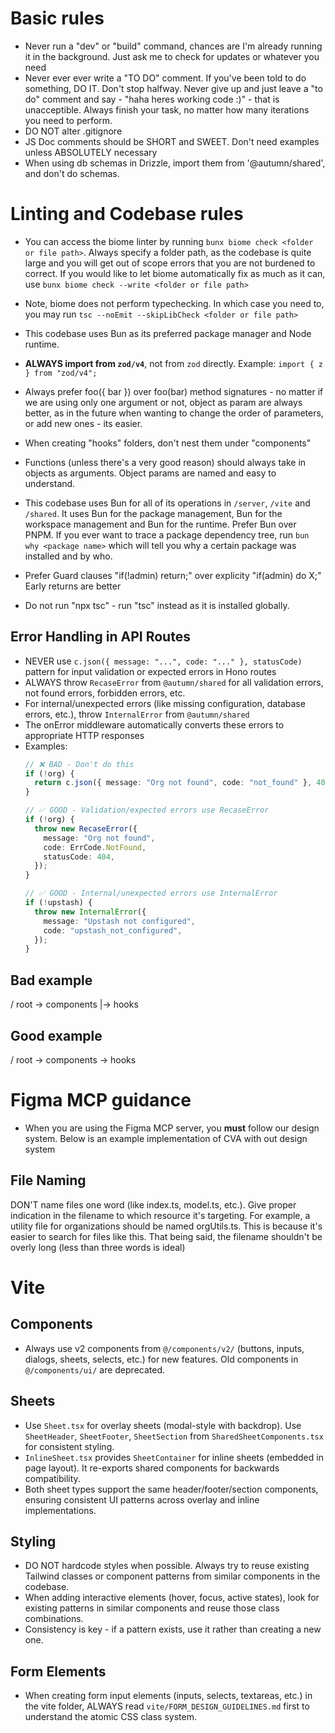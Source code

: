 # Basic rules
- Never run a "dev" or "build" command, chances are I'm already running it in the background. Just ask me to check for updates or whatever you need
- Never ever ever write a "TO DO" comment. If you've been told to do something, DO IT. Don't stop halfway. Never give up and just leave a "to do" comment and say - "haha heres working code :)" - that is unacceptible. Always finish your task, no matter how many iterations you need to perform.
- DO NOT alter .gitignore
- JS Doc comments should be SHORT and SWEET. Don't need examples unless ABSOLUTELY necessary
- When using db schemas in Drizzle, import them from '@autumn/shared', and don't do schemas.

# Linting and Codebase rules
- You can access the biome linter by running `bunx biome check <folder or file path>`. Always specify a folder path, as the codebase is quite large and you will get out of scope errors that you are not burdened to correct. If you would like to let biome automatically fix as much as it can, use  `bunx biome check --write <folder or file path>`

- Note, biome does not perform typechecking. In which case you need to, you may run `tsc --noEmit --skipLibCheck <folder or file path>`

- This codebase uses Bun as its preferred package manager and Node runtime.

- **ALWAYS import from `zod/v4`**, not from `zod` directly. Example: `import { z } from "zod/v4";`

- Always prefer foo({ bar }) over foo(bar) method signatures - no matter if we are using only one argument or not, object as param are always better, as in the future when wanting to change the order of parameters, or add new ones - its easier.

- When creating "hooks" folders, don't nest them under "components"

- Functions (unless there's a very good reason) should always take in objects as arguments. Object params are named and easy to understand.

- This codebase uses Bun for all of its operations in `/server`, `/vite` and `/shared`. It uses Bun for the package management, Bun for the workspace management and Bun for the runtime. Prefer Bun over PNPM. If you ever want to trace a package dependency tree, run `bun why <package name>` which will tell you why a certain package was installed and by who.
- Prefer Guard clauses "if(!admin) return;" over explicity "if(admin) do X;" Early returns are better

- Do not run "npx tsc" - run "tsc" instead as it is installed globally.
## Error Handling in API Routes
- NEVER use `c.json({ message: "...", code: "..." }, statusCode)` pattern for input validation or expected errors in Hono routes
- ALWAYS throw `RecaseError` from `@autumn/shared` for all validation errors, not found errors, forbidden errors, etc.
- For internal/unexpected errors (like missing configuration, database errors, etc.), throw `InternalError` from `@autumn/shared`
- The onError middleware automatically converts these errors to appropriate HTTP responses
- Examples:
  ```typescript
  // ❌ BAD - Don't do this
  if (!org) {
    return c.json({ message: "Org not found", code: "not_found" }, 404);
  }

  // ✅ GOOD - Validation/expected errors use RecaseError
  if (!org) {
    throw new RecaseError({
      message: "Org not found",
      code: ErrCode.NotFound,
      statusCode: 404,
    });
  }

  // ✅ GOOD - Internal/unexpected errors use InternalError
  if (!upstash) {
    throw new InternalError({
      message: "Upstash not configured",
      code: "upstash_not_configured",
    });
  }
  ```

## Bad example
/ root
-> components
|-> hooks

## Good example
/ root
-> components
-> hooks

# Figma MCP guidance
- When you are using the Figma MCP server, you **must** follow our design system. Below is an example implementation of CVA with out design system

## File Naming
DON'T name files one word (like index.ts, model.ts, etc.). Give proper indication in the filename to which resource it's targeting. For example, a utility file for organizations should be named orgUtils.ts. This is because it's easier to search for files like this. That being said, the filename shouldn't be overly long (less than three words is ideal)

# Vite
## Components
- Always use v2 components from `@/components/v2/` (buttons, inputs, dialogs, sheets, selects, etc.) for new features. Old components in `@/components/ui/` are deprecated.

## Sheets
- Use `Sheet.tsx` for overlay sheets (modal-style with backdrop). Use `SheetHeader`, `SheetFooter`, `SheetSection` from `SharedSheetComponents.tsx` for consistent styling.
- `InlineSheet.tsx` provides `SheetContainer` for inline sheets (embedded in page layout). It re-exports shared components for backwards compatibility.
- Both sheet types support the same header/footer/section components, ensuring consistent UI patterns across overlay and inline implementations.

## Styling
- DO NOT hardcode styles when possible. Always try to reuse existing Tailwind classes or component patterns from similar components in the codebase.
- When adding interactive elements (hover, focus, active states), look for existing patterns in similar components and reuse those class combinations.
- Consistency is key - if a pattern exists, use it rather than creating a new one.

## Form Elements
- When creating form input elements (inputs, selects, textareas, etc.) in the vite folder, ALWAYS read `vite/FORM_DESIGN_GUIDELINES.md` first to understand the atomic CSS class system.
